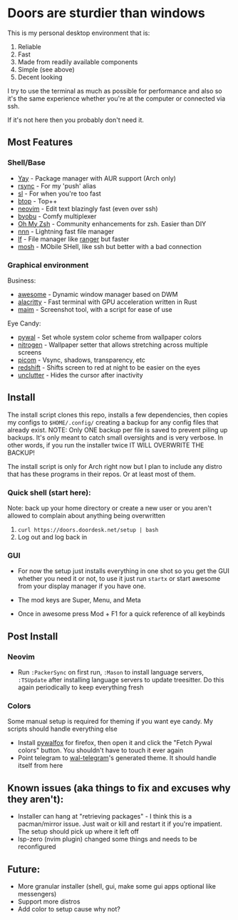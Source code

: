 # Doors are sturdier than windows

This is my personal desktop environment that is:

1. Reliable
1. Fast
1. Made from readily available components
1. Simple (see above)
1. Decent looking

I try to use the terminal as much as possible for performance and also so it's the same experience whether 
you're at the computer or connected via ssh.

If it's not here then you probably don't need it.

## Most Features

### Shell/Base

- [Yay](https://github.com/Jguer/yay) - Package manager with AUR support (Arch only)
- [rsync](https://rsync.samba.org/) - For my 'push' alias
- [sl](https://github.com/eyJhb/sl) - For when you're too fast
- [btop](https://github.com/aristocratos/btop) - Top++
- [neovim](https://github.com/neovim/neovim) - Edit text blazingly fast (even over ssh)
- [byobu](https://www.byobu.org/) - Comfy multiplexer
- [Oh My Zsh](https://github.com/ohmyzsh/ohmyzsh) - Community enhancements for zsh. Easier than DIY
- [nnn](https://github.com/jarun/nnn) - Lightning fast file manager
- [lf](https://github.com/gokcehan/lf) - File manager like [ranger](https://github.com/ranger/ranger) but faster
- [mosh](https://mosh.org/) - MObile SHell, like ssh but better with a bad connection

### Graphical environment

Business:

- [awesome](https://awesomewm.org/) - Dynamic window manager based on DWM
- [alacritty](https://github.com/alacritty/alacritty) - Fast terminal with GPU acceleration written in Rust
- [maim](https://github.com/naelstrof/maim) - Screenshot tool, with a script for ease of use

Eye Candy:
- [pywal](https://github.com/dylanaraps/pywal) - Set whole system color scheme from wallpaper colors 
- [nitrogen](https://github.com/l3ib/nitrogen/https://github.com/l3ib/nitrogen) - Wallpaper setter that allows 
stretching across multiple screens
- [picom](https://github.com/yshui/picom) - Vsync, shadows, transparency, etc
- [redshift](https://github.com/jonls/redshift) - Shifts screen to red at night to be easier on the eyes
- [unclutter](https://github.com/Airblader/unclutter-xfixes) - Hides the cursor after inactivity

## Install
The install script clones this repo, installs a few dependencies, then copies my configs to `$HOME/.config/` 
creating a backup for any config files that already exist. NOTE: Only ONE backup per file is saved to prevent 
piling up backups. It's only meant to catch small oversights and is very verbose. In other words, if you run 
the installer twice IT WILL OVERWRITE THE BACKUP!

The install script is only for Arch right now but I plan to include any distro that has these programs in their 
repos. Or at least most of them.

### Quick shell (start here):
Note: back up your home directory or create a new user or you aren't allowed to complain about anything being 
overwritten

1. ```curl https://doors.doordesk.net/setup | bash```
2. Log out and log back in

### GUI
- For now the setup just installs everything in one shot so you get the GUI whether you need it or not, to use it 
just run `startx` or start awesome from your display manager if you have one.

- The mod keys are Super, Menu, and Meta

- Once in awesome press Mod + F1 for a quick reference of all keybinds

## Post Install

### Neovim
- Run `:PackerSync` on first run, `:Mason` to install language servers, `:TSUpdate` after installing language 
servers to update treesitter. Do this again periodically to keep everything fresh

### Colors
Some manual setup is required for theming if you want eye candy. My scripts should handle everything else
- Install [pywalfox](https://addons.mozilla.org/en-US/firefox/addon/pywalfox/) for firefox, then open it 
and click the "Fetch Pywal colors" button. You shouldn't have to touch it ever again
- Point telegram to [wal-telegram](https://github.com/guillaumeboehm/wal-telegram#set-the-color-palette)'s 
generated theme. It should handle itself from here

## Known issues (aka things to fix and excuses why they aren't):
- Installer can hang at "retrieving packages" - I think this is a pacman/mirror issue. Just wait or kill 
and restart it if you're impatient. The setup should pick up where it left off
- lsp-zero (nvim plugin) changed some things and needs to be reconfigured

## Future:
- More granular installer (shell, gui, make some gui apps optional like messengers)
- Support more distros
- Add color to setup cause why not?
